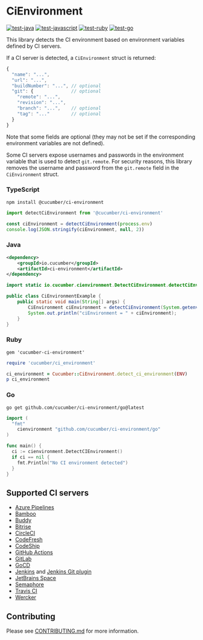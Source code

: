 # CiEnvironment

[![test-java](https://github.com/cucumber/ci-environment/actions/workflows/test-java.yml/badge.svg)](https://github.com/cucumber/ci-environment/actions/workflows/test-java.yml)
[![test-javascript](https://github.com/cucumber/ci-environment/actions/workflows/test-javascript.yml/badge.svg)](https://github.com/cucumber/ci-environment/actions/workflows/test-javascript.yml)
[![test-ruby](https://github.com/cucumber/ci-environment/actions/workflows/test-ruby.yml/badge.svg)](https://github.com/cucumber/ci-environment/actions/workflows/test-ruby.yml)
[![test-go](https://github.com/cucumber/ci-environment/actions/workflows/test-go.yml/badge.svg)](https://github.com/cucumber/ci-environment/actions/workflows/test-go.yml)

This library detects the CI environment based on environment variables defined
by CI servers.

If a CI server is detected, a `CiEnvironment` struct is returned:

```javascript
{
  "name": "...",
  "url": "...",
  "buildNumber": "...", // optional
  "git": {              // optional
    "remote": "...",    
    "revision": "...",
    "branch": "...",    // optional
    "tag": "..."        // optional
  }
}
```

Note that some fields are optional (they may not be set if the corresponding environment
variables are not defined).

Some CI servers expose usernames and passwords in the environment variable
that is used to detect `git.remote`. For security reasons, this library removes
the username and password from the `git.remote` field in the `CiEnvironment` struct.

### TypeScript

```shell
npm install @cucumber/ci-environment
```

```typescript
import detectCiEnvironment from '@cucumber/ci-environment'

const ciEnvironment = detectCiEnvironment(process.env)
console.log(JSON.stringify(ciEnvironment, null, 2))
```

### Java

```xml
<dependency>
    <groupId>io.cucumber</groupId>
    <artifactId>ci-environment</artifactId>
</dependency>
```

```java
import static io.cucumber.cienvironment.DetectCiEnvironment.detectCiEnvironment;

public class CiEnvironmentExample {
    public static void main(String[] args) {
        CiEnvironment ciEnvironment = detectCiEnvironment(System.getenv()).orElseThrow(() -> new RuntimeException("No CI environment detected"));
        System.out.println("ciEnvironment = " + ciEnvironment);
    }
}
```

### Ruby

```Gemfile
gem 'cucumber-ci-environment'
```

```ruby
require 'cucumber/ci_environment'

ci_environment = Cucumber::CiEnvironment.detect_ci_environment(ENV)
p ci_environment
```

### Go

```shell
go get github.com/cucumber/ci-environment/go@latest
```

```Go
import (
  "fmt"
	cienvironment "github.com/cucumber/ci-environment/go"
)

func main() {
  ci := cienvironment.DetectCIEnvironment()
  if ci == nil {
    fmt.Println("No CI environment detected")
  }
}
```

## Supported CI servers

* [Azure Pipelines](https://docs.microsoft.com/en-us/azure/devops/pipelines/build/variables?tabs=yaml&view=azure-devops#build-variables)
* [Bamboo](https://confluence.atlassian.com/bamboo/bamboo-variables-289277087.html)
* [Buddy](https://buddy.works/docs/pipelines/environment-variables#default-environment-variables)
* [Bitrise](https://devcenter.bitrise.io/builds/available-environment-variables/)
* [CircleCI](https://circleci.com/docs/2.0/env-vars/#built-in-environment-variables)
* [CodeFresh](https://codefresh.io/docs/docs/codefresh-yaml/variables/#system-provided-variables)
* [CodeShip](https://documentation.codeship.com/basic/builds-and-configuration/set-environment-variables/)
* [GitHub Actions](https://help.github.com/en/actions/configuring-and-managing-workflows/using-environment-variables)
* [GitLab](https://docs.gitlab.com/ee/ci/variables/predefined_variables.html)
* [GoCD](https://docs.gocd.org/current/faq/dev_use_current_revision_in_build.html)
* [Jenkins](https://www.jenkins.io/doc/book/pipeline/jenkinsfile/#using-environment-variables) and [Jenkins Git plugin](https://plugins.jenkins.io/git/#environment-variables)
* [JetBrains Space](https://www.jetbrains.com/help/space/automation-parameters.html#use-provided-parameters)
* [Semaphore](https://docs.semaphoreci.com/ci-cd-environment/environment-variables/)
* [Travis CI](https://docs.travis-ci.com/user/environment-variables/#Default-Environment-Variables)
* [Wercker](https://devcenter.wercker.com/administration/environment-variables/available-env-vars/)

## Contributing

Please see [CONTRIBUTING.md](./CONTRIBUTING.md) for more information.
